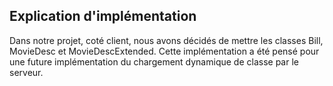 ## Explication d'implémentation

Dans notre projet, coté client, nous avons décidés de mettre les classes Bill, MovieDesc et MovieDescExtended.
Cette implémentation a été pensé pour une future implémentation du chargement dynamique de classe par le serveur.

